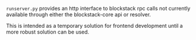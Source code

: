`runserver.py` provides an http interface to blockstack rpc calls not currently available through either the blockstack-core api or resolver.

This is intended as a temporary solution for frontend development until a more robust solution can be used.

